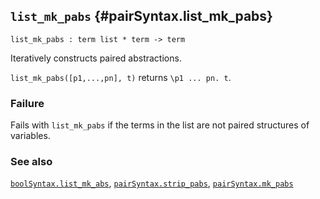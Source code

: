 ## `list_mk_pabs` {#pairSyntax.list_mk_pabs}


```
list_mk_pabs : term list * term -> term
```



Iteratively constructs paired abstractions.


`list_mk_pabs([p1,...,pn], t)` returns `\p1 ... pn. t`.

### Failure

Fails with `list_mk_pabs` if the terms in the list are not paired
structures of variables.

### See also

[`boolSyntax.list_mk_abs`](#boolSyntax.list_mk_abs), [`pairSyntax.strip_pabs`](#pairSyntax.strip_pabs), [`pairSyntax.mk_pabs`](#pairSyntax.mk_pabs)

